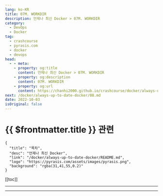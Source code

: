 ```yaml
---
lang: ko-KR
title: 07M. WORKDIR
description: 언제나 최신 Docker > 07M. WORKDIR
category: 
  - DevOps
  - Docker
tag: 
  - crashcourse
  - pyrasis.com
  - docker
  - devops
head:
  - - meta:
    - property: og:title
      content: 언제나 최신 Docker > 07M. WORKDIR
    - property: og:description
      content: 07M. WORKDIR
    - property: og:url
      content: https://chanhi2000.github.io/crashcourse/docker/always-up-to-date-docker/07M.html
next: /docker/always-up-to-date-docker/08.md
date: 2022-10-03
isOriginal: false
---
```


# {{ $frontmatter.title }} 관련

```component VPCard
{
  "title": "목차",
  "desc": "언제나 최신 Docker",
  "link": "/docker/always-up-to-date-docker/README.md",
  "logo": "https://pyrasis.com/assets/images/pyrasis.png",
  "background": "rgba(31,41,55,0.2)"
}
```

[[toc]]

---

<SiteInfo
  name="7장 - 13. WORKDIR"
  desc="언제나 최신 Docker"
  url="https://pyrasis.com/jHLsAlwaysUpToDateDocker/Unit07/13"
  logo="https://pyrasis.com/assets/images/pyrasis.png"
  preview="https://pyrasis.com/assets/images/profile1.png"/>

<!-- TODO: 작성 -->

---

<TagLinks />